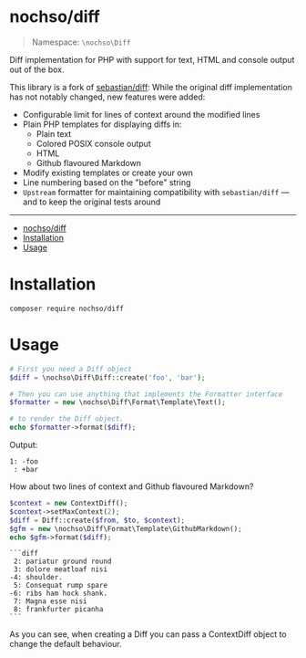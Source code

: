 # nochso/diff

> Namespace: `\nochso\Diff`

Diff implementation for PHP with support for text, HTML and console output out of the box.

This library is a fork of [sebastian/diff](https://github.com/sebastianbergmann/diff): While the original diff
implementation has not notably changed, new features were added:

- Configurable limit for lines of context around the modified lines
- Plain PHP templates for displaying diffs in:
  - Plain text
  - Colored POSIX console output
  - HTML
  - Github flavoured Markdown
- Modify existing templates or create your own
- Line numbering based on the "before" string
- `Upstream` formatter for maintaining compatibility with `sebastian/diff` &mdash; and to keep the original tests around
* * * *

- [nochso/diff](#nochsodiff)
- [Installation](#installation)
- [Usage](#usage)


# Installation

```
composer require nochso/diff
```

# Usage
```php
# First you need a Diff object
$diff = \nochso\Diff\Diff::create('foo', 'bar');

# Then you can use anything that implements the Formatter interface
$formatter = new \nochso\Diff\Format\Template\Text();

# to render the Diff object.
echo $formatter->format($diff);
```
Output:
```
1: -foo
 : +bar
```

How about two lines of context and Github flavoured Markdown?
```php
$context = new ContextDiff();
$context->setMaxContext(2);
$diff = Diff::create($from, $to, $context);
$gfm = new \nochso\Diff\Format\Template\GithubMarkdown();
echo $gfm->format($diff);
```

    ```diff
     2: pariatur ground round
     3: dolore meatloaf nisi
    -4: shoulder.
     5: Consequat rump spare
    -6: ribs ham hock shank.
     7: Magna esse nisi
     8: frankfurter picanha
    ```

As you can see, when creating a Diff you can pass a ContextDiff object to change the default behaviour.

